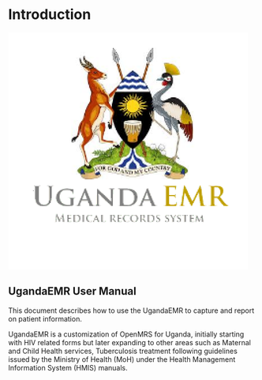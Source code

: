 # Introduction

![UgandaEMR](.gitbook/assets/ugandaemr_logo.png)

## UgandaEMR User Manual

This document describes how to use the UgandaEMR to capture and report on patient information.

UgandaEMR is a customization of OpenMRS for Uganda, initially starting with HIV related forms but later expanding to other areas such as Maternal and Child Health services, Tuberculosis treatment following guidelines issued by the Ministry of Health \(MoH\) under the Health Management Information System \(HMIS\) manuals.

